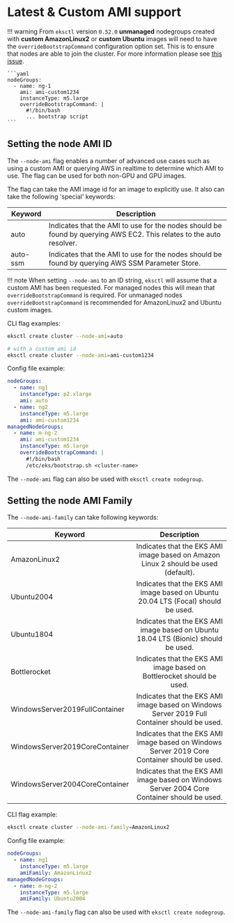 # Latest & Custom AMI support

!!! warning
    From `eksctl` version `0.52.0` **unmanaged** nodegroups created with **custom AmazonLinux2** or **custom Ubuntu** images
    will need to have the `overrideBootstrapCommand` configuration option set. This is to ensure that nodes are able
    to join the cluster. For more information please see [this issue](https://github.com/weaveworks/eksctl/issues/3563).

    ```yaml
    nodeGroups:
      - name: ng-1
        ami: ami-custom1234
        instanceType: m5.large
        overrideBootstrapCommand: |
          #!/bin/bash
          ... bootstrap script
    ```

## Setting the node AMI ID

The `--node-ami` flag enables a number of advanced use cases such as using a custom AMI or querying AWS in realtime to determine which AMI to use.
The flag can be used for both non-GPU and GPU images.

The flag can take the AMI image id for an image to explicitly use. It also can take the following 'special' keywords:

| Keyword   | Description                                                                                                         |
| --------- | ------------------------------------------------------------------------------------------------------------------- |
| auto      | Indicates that the AMI to use for the nodes should be found by querying AWS EC2. This relates to the auto resolver. |
| auto-ssm  | Indicates that the AMI to use for the nodes should be found by querying AWS SSM Parameter Store.                    |


!!! note
    When setting `--node-ami` to an ID string, `eksctl` will assume that a custom AMI has been requested.
    For managed nodes this will mean that `overrideBootstrapCommand` is required. For unmanaged nodes
    `overrideBootstrapCommand` is recommended for AmazonLinux2 and Ubuntu custom images.

CLI flag examples:
```sh
eksctl create cluster --node-ami=auto

# with a custom ami id
eksctl create cluster --node-ami=ami-custom1234
```

Config file example:
```yaml
nodeGroups:
  - name: ng1
    instanceType: p2.xlarge
    ami: auto
  - name: ng2
    instanceType: m5.large
    ami: ami-custom1234
managedNodeGroups:
  - name: m-ng-2
    ami: ami-custom1234
    instanceType: m5.large
    overrideBootstrapCommand: |
      #!/bin/bash
      /etc/eks/bootstrap.sh <cluster-name>
```

The `--node-ami` flag can also be used with `eksctl create nodegroup`.

## Setting the node AMI Family

The `--node-ami-family` can take following keywords:

| Keyword                        |                                          Description                                         |
|--------------------------------|:--------------------------------------------------------------------------------------------:|
| AmazonLinux2                   | Indicates that the EKS AMI image based on Amazon Linux 2 should be used (default).           |
| Ubuntu2004                     | Indicates that the EKS AMI image based on Ubuntu 20.04 LTS (Focal) should be used.           |
| Ubuntu1804                     | Indicates that the EKS AMI image based on Ubuntu 18.04 LTS (Bionic) should be used.          |
| Bottlerocket                   | Indicates that the EKS AMI image based on Bottlerocket should be used.                       |
| WindowsServer2019FullContainer | Indicates that the EKS AMI image based on Windows Server 2019 Full Container should be used. |
| WindowsServer2019CoreContainer | Indicates that the EKS AMI image based on Windows Server 2019 Core Container should be used. |
| WindowsServer2004CoreContainer | Indicates that the EKS AMI image based on Windows Server 2004 Core Container should be used. |

CLI flag example:
```sh
eksctl create cluster --node-ami-family=AmazonLinux2
```

Config file example:
```yaml
nodeGroups:
  - name: ng1
    instanceType: m5.large
    amiFamily: AmazonLinux2
managedNodeGroups:
  - name: m-ng-2
    instanceType: m5.large
    amiFamily: Ubuntu2004
```

The `--node-ami-family` flag can also be used with `eksctl create nodegroup`.
